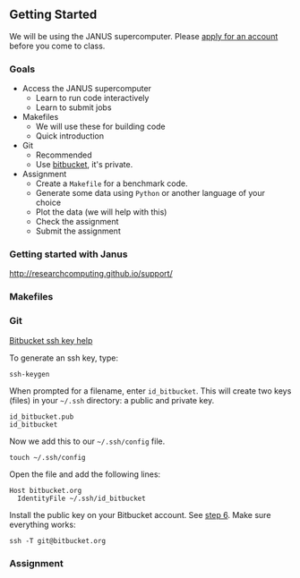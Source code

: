 ## Getting Started

We will be using the JANUS supercomputer.
Please [apply for an account](https://www.rc.colorado.edu/accountrequest) before you come to class.

### Goals

- Access the JANUS supercomputer
  - Learn to run code interactively
  - Learn to submit jobs
- Makefiles
  - We will use these for building code
  - Quick introduction
- Git
  - Recommended
  - Use [bitbucket](https://bitbucket.org/), it's private.
- Assignment
  - Create a `Makefile` for a benchmark code.
  - Generate some data using `Python` or another language of your choice
  - Plot the data (we will help with this)
  - Check the assignment 
  - Submit the assignment

### Getting started with Janus

http://researchcomputing.github.io/support/

### Makefiles

### Git

[Bitbucket ssh key help](https://confluence.atlassian.com/display/BITBUCKET/Set+up+SSH+for+Git)

To generate an ssh key, type:

    ssh-keygen

When prompted for a filename, enter `id_bitbucket`.  This will create two keys (files) in your `~/.ssh` directory: 
a public and private key.
    
    id_bitbucket.pub 
    id_bitbucket

Now we add this to our `~/.ssh/config` file.

    touch ~/.ssh/config
  
Open the file and add the following lines:

    Host bitbucket.org 
      IdentityFile ~/.ssh/id_bitbucket

Install the public key on your Bitbucket account.  See [step 6](https://confluence.atlassian.com/display/BITBUCKET/Set+up+SSH+for+Git).
Make sure everything works:

    ssh -T git@bitbucket.org

### Assignment




